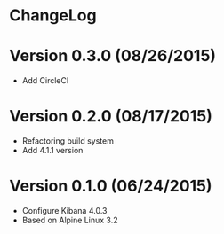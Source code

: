 ChangeLog
===========

# Version 0.3.0 (08/26/2015)

- Add CircleCI

# Version 0.2.0 (08/17/2015)

- Refactoring build system
- Add 4.1.1 version

# Version 0.1.0 (06/24/2015)

- Configure Kibana 4.0.3
- Based on Alpine Linux 3.2
